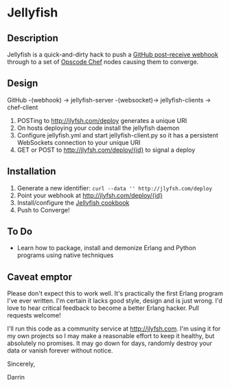 # Jellyfish

## Description

Jellyfish is a quick-and-dirty hack to push a [GitHub post-receive
webhook](http://help.github.com/post-receive-hooks/) through to a set
of [Opscode Chef](http://opscode.com/chef/) nodes causing them to
converge.

## Design

GitHub -(webhook) ->
  jellyfish-server -(websocket)->
    jellyfish-clients -> chef-client

1. POSTing to http://jlyfsh.com/deploy generates a unique URI
2. On hosts deploying your code install the jellyfish daemon
3. Configure jellyfish.yml and start jellyfish-client.py so it has a
   persistent WebSockets connection to your unique URI
4. GET or POST to http://jlyfsh.com/deploy/{id} to signal a deploy

## Installation

1. Generate a new identifier: `curl --data '' http://jlyfsh.com/deploy`
2. Point your webhook at http://jlyfsh.com/deploy/{id}
3. Install/configure the [Jellyfish cookbook](http://community.opscode.com/cookbooks/)
4. Push to Converge!

## To Do

* Learn how to package, install and demonize Erlang and Python
  programs using native techniques

## Caveat emptor

Please don't expect this to work well. It's practically the first
Erlang program I've ever written. I'm certain it lacks good style,
design and is just wrong. I'd love to hear critical feedback to become
a better Erlang hacker. Pull requests welcome!

I'll run this code as a community service at http://jlyfsh.com. I'm
using it for my own projects so I may make a reasonable effort to keep
it healthy, but absolutely no promises. It may go down for days,
randomly destroy your data or vanish forever without notice.

Sincerely,

Darrin
